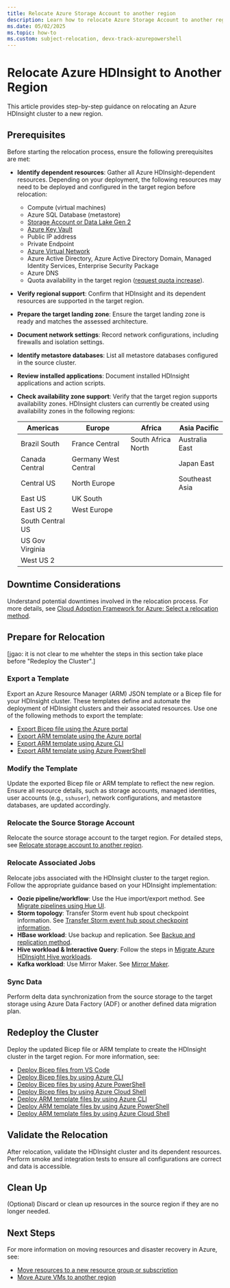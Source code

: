 ```yaml
---
title: Relocate Azure Storage Account to another region
description: Learn how to relocate Azure Storage Account to another region
ms.date: 05/02/2025
ms.topic: how-to
ms.custom: subject-relocation, devx-track-azurepowershell
---
```


# Relocate Azure HDInsight to Another Region

This article provides step-by-step guidance on relocating an Azure HDInsight cluster to a new region.

## Prerequisites

Before starting the relocation process, ensure the following prerequisites are met:

- **Identify dependent resources**: Gather all Azure HDInsight-dependent resources. Depending on your deployment, the following resources may need to be deployed and configured in the target region before relocation:
  - Compute (virtual machines)
  - Azure SQL Database (metastore)
  - [Storage Account or Data Lake Gen 2](./relocation-storage-account.md)
  - [Azure Key Vault](./relocation-key-vault.md)
  - Public IP address
  - Private Endpoint
  - [Azure Virtual Network](./relocation-virtual-network.md)
  - Azure Active Directory, Azure Active Directory Domain, Managed Identity Services, Enterprise Security Package
  - Azure DNS
  - Quota availability in the target region ([request quota increase](../../../hdinsight/quota-increase-request.md)).

- **Verify regional support**: Confirm that HDInsight and its dependent resources are supported in the target region.
- **Prepare the target landing zone**: Ensure the target landing zone is ready and matches the assessed architecture.
- **Document network settings**: Record network configurations, including firewalls and isolation settings.
- **Identify metastore databases**: List all metastore databases configured in the source cluster.
- **Review installed applications**: Document installed HDInsight applications and action scripts.
- **Check availability zone support**: Verify that the target region supports availability zones. HDInsight clusters can currently be created using availability zones in the following regions:

  | Americas           | Europe               | Africa              | Asia Pacific     |
  |--------------------|----------------------|---------------------|------------------|
  | Brazil South       | France Central       | South Africa North  | Australia East   |
  | Canada Central     | Germany West Central |                     | Japan East       |
  | Central US         | North Europe         |                     | Southeast Asia   |
  | East US            | UK South             |                     |                  |
  | East US 2          | West Europe          |                     |                  |
  | South Central US   |                      |                     |                  |
  | US Gov Virginia    |                      |                     |                  |
  | West US 2          |                      |                     |                  |

## Downtime Considerations

Understand potential downtimes involved in the relocation process. For more details, see [Cloud Adoption Framework for Azure: Select a relocation method](/azure/cloud-adoption-framework/relocate/select#select-a-relocation-method).

## Prepare for Relocation

[jgao: it is not clear to me whehter the steps in this section take place before "Redeploy the Cluster".]
### Export a Template

Export an Azure Resource Manager (ARM) JSON template or a Bicep file for your HDInsight cluster. These templates define and automate the deployment of HDInsight clusters and their associated resources. Use one of the following methods to export the template:

- [Export Bicep file using the Azure portal](../../bicep/export-bicep-portal.md)
- [Export ARM template using the Azure portal](../../templates/export-template-portal.md)
- [Export ARM template using Azure CLI](../../templates/export-template-cli.md)
- [Export ARM template using Azure PowerShell](../../templates/export-template-powershell.md)

### Modify the Template

Update the exported Bicep file or ARM template to reflect the new region. Ensure all resource details, such as storage accounts, managed identities, user accounts (e.g., `sshuser`), network configurations, and metastore databases, are updated accordingly.

### Relocate the Source Storage Account

Relocate the source storage account to the target region. For detailed steps, see [Relocate storage account to another region](./relocation-storage-account.md).

### Relocate Associated Jobs

Relocate jobs associated with the HDInsight cluster to the target region. Follow the appropriate guidance based on your HDInsight implementation:

- **Oozie pipeline/workflow**: Use the Hue import/export method. See [Migrate pipelines using Hue UI](https://gethue.com/exporting-and-importing-oozie-workflows/).
- **Storm topology**: Transfer Storm event hub spout checkpoint information. See [Transfer Storm event hub spout checkpoint information](https://docs.microsoft.com/en-us/azure/hdinsight/storm/apache-troubleshoot-storm#how-do-i-transfer-storm-event-hub-spout-checkpoint-information-from-one-topology-to-another).
- **HBase workload**: Use backup and replication. See [Backup and replication method](https://docs.microsoft.com/en-us/azure/hdinsight/hbase/apache-hbase-backup-replication).
- **Hive workload & Interactive Query**: Follow the steps in [Migrate Azure HDInsight Hive workloads](../../../hdinsight/interactive-query/apache-hive-migrate-workloads#steps-to-upgrade).
- **Kafka workload**: Use Mirror Maker. See [Mirror Maker](../../../hdinsight/kafka/apache-kafka-mirroring).

### Sync Data

Perform delta data synchronization from the source storage to the target storage using Azure Data Factory (ADF) or another defined data migration plan.

## Redeploy the Cluster

Deploy the updated Bicep file or ARM template to create the HDInsight cluster in the target region. For more information, see:

- [Deploy Bicep files from VS Code](../../bicep/deploy-vscode.md)
- [Deploy Bicep files by using Azure CLI](../../bicep/deploy-cli.md)
- [Deploy Bicep files by using Azure PowerShell](../../bicep/deploy-powershell.md)
- [Deploy Bicep files by using Azure Cloud Shell](../../bicep/deploy-cloud-shell.md)
- [Deploy ARM template files by using Azure CLI](../../templates/deploy-cli.md)
- [Deploy ARM template files by using Azure PowerShell](../../templates/deploy-powershell.md)
- [Deploy ARM template files by using Azure Cloud Shell](../../templates/deploy-cloud-shell.md)

## Validate the Relocation

After relocation, validate the HDInsight cluster and its dependent resources. Perform smoke and integration tests to ensure all configurations are correct and data is accessible.

## Clean Up

(Optional) Discard or clean up resources in the source region if they are no longer needed.

## Next Steps

For more information on moving resources and disaster recovery in Azure, see:

- [Move resources to a new resource group or subscription](../move-resource-group-and-subscription.md)
- [Move Azure VMs to another region](../../../site-recovery/azure-to-azure-tutorial-migrate.md)
